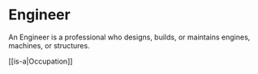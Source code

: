 # Engineer

An Engineer is a professional who designs, builds, or maintains engines, machines, or structures.

[[is-a|Occupation]]
